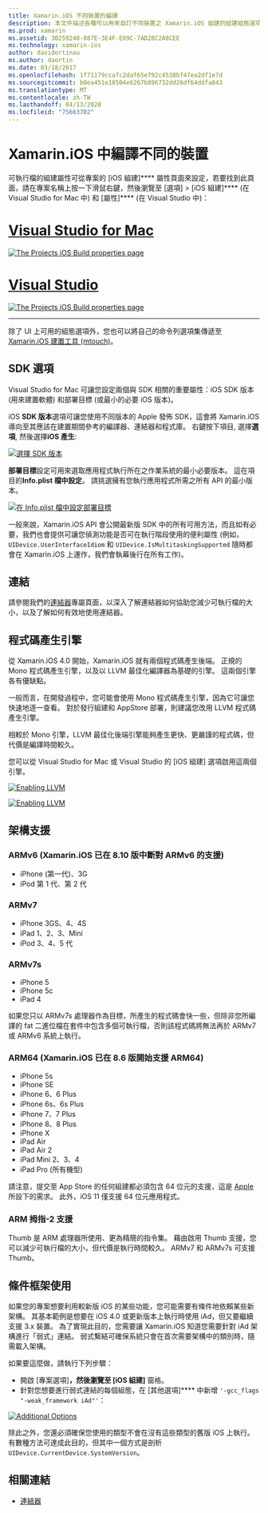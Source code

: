 ```yaml
---
title: Xamarin.iOS 不同裝置的編譯
description: 本文件描述各種可以用來自訂不同裝置之 Xamarin.iOS 組建的組建組態選項。
ms.prod: xamarin
ms.assetid: 3B259248-887E-3E4F-E09C-7AD28C2A8CEE
ms.technology: xamarin-ios
author: davidortinau
ms.author: daortin
ms.date: 03/18/2017
ms.openlocfilehash: 1f71179ccafc2daf65e792c4538bf47ea2df1e7d
ms.sourcegitcommit: b0ea451e18504e6267b896732dd26df64ddfa843
ms.translationtype: MT
ms.contentlocale: zh-TW
ms.lasthandoff: 04/13/2020
ms.locfileid: "75663702"
---
```

# <a name="compiling-for-different-devices-in-xamarinios"></a>Xamarin.iOS 中編譯不同的裝置

可執行檔的組建屬性可從專案的 [iOS 組建]**** 屬性頁面來設定，若要找到此頁面，請在專案名稱上按一下滑鼠右鍵，然後瀏覽至 [選項] > [iOS 組建]**** (在 Visual Studio for Mac 中) 和 [屬性]**** \(在 Visual Studio 中)：

# <a name="visual-studio-for-mac"></a>[Visual Studio for Mac](#tab/macos)

[![](compiling-for-different-devices-images/image1.png "The Projects iOS Build properties page")](compiling-for-different-devices-images/image1.png#lightbox) 

# <a name="visual-studio"></a>[Visual Studio](#tab/windows)

[![](compiling-for-different-devices-images/image1a.png "The Projects iOS Build properties page")](compiling-for-different-devices-images/image1a.png#lightbox)

-----

除了 UI 上可用的組態選項外，您也可以將自己的命令列選項集傳遞至 [Xamarin.iOS 建置工具 (mtouch)](~/ios/deploy-test/mtouch.md)。

## <a name="sdk-options"></a>SDK 選項

Visual Studio for Mac 可讓您設定兩個與 SDK 相關的重要屬性：iOS SDK 版本 (用來建置軟體) 和部署目標 (或最小的必要 iOS 版本)。

iOS **SDK 版本**選項可讓您使用不同版本的 Apple 發佈 SDK，這會將 Xamarin.iOS 導向至其應該在建置期間參考的編譯器、連結器和程式庫。 右鍵按下項目, 選擇**選項**, 然後選擇**iOS 產生**:

[![選擇 SDK 版本](compiling-for-different-devices-images/sdk-version-sml.png)](compiling-for-different-devices-images/sdk-version.png#lightbox)

**部署目標**設定可用來選取應用程式執行所在之作業系統的最小必要版本。 這在項目的**Info.plist 檔中設定**。 請挑選擁有您執行應用程式所需之所有 API 的最小版本。

[![在 Info.plist 檔中設定部署目標](compiling-for-different-devices-images/deployment-target-sml.png)](compiling-for-different-devices-images/deployment-target.png#lightbox)

一般來說，Xamarin.iOS API 會公開最新版 SDK 中的所有可用方法，而且如有必要，我們也會提供可讓您偵測功能是否可在執行階段使用的便利屬性 (例如，`UIDevice.UserInterfaceIdiom` 和 `UIDevice.IsMultitaskingSupported` 隨時都會在 Xamarin.iOS 上運作，我們會執幕後行在所有工作)。

## <a name="linking"></a>連結

請參閱我們的[連結器](~/ios/deploy-test/linker.md)專屬頁面，以深入了解連結器如何協助您減少可執行檔的大小，以及了解如何有效地使用連結器。

## <a name="code-generation-engine"></a>程式碼產生引擎

從 Xamarin.iOS 4.0 開始，Xamarin.iOS 就有兩個程式碼產生後端。 正規的 Mono 程式碼產生引擎，以及以 LLVM 最佳化編譯器為基礎的引擎。 這兩個引擎各有優缺點。

一般而言，在開發過程中，您可能會使用 Mono 程式碼產生引擎，因為它可讓您快速地逐一查看。 對於發行組建和 AppStore 部署，則建議您改用 LLVM 程式碼產生引擎。

相較於 Mono 引擎，LLVM 最佳化後端引擎能夠產生更快、更嚴謹的程式碼，但代價是編譯時間較久。

您可以從 Visual Studio for Mac 或 Visual Studio 的 [iOS 組建] 選項啟用這兩個引擎。

[![](compiling-for-different-devices-images/image2.png "Enabling LLVM")](compiling-for-different-devices-images/image2.png#lightbox)

[![](compiling-for-different-devices-images/image2a.png "Enabling LLVM")](compiling-for-different-devices-images/image2a.png#lightbox)

## <a name="architecture-support"></a>架構支援

### <a name="armv6-xamarinios-discontinued-support-for-armv6-with-v810"></a>ARMv6 (Xamarin.iOS 已在 8.10 版中斷對 ARMv6 的支援)

- iPhone (第一代)、3G
- iPod 第 1 代、第 2 代

### <a name="armv7"></a>ARMv7

- iPhone 3GS、4、4S
- iPad 1、2、3、Mini
- iPod 3、4、5 代

### <a name="armv7s"></a>ARMv7s

- iPhone 5
- iPhone 5c
- iPad 4

如果您只以 ARMv7s 處理器作為目標，所產生的程式碼會快一些，但除非您所編譯的 fat 二進位檔在套件中包含多個可執行檔，否則該程式碼將無法再於 ARMv7 或 ARMv6 系統上執行。

### <a name="arm64-xamarinios-started-supporting-arm64-in-v86"></a>ARM64 (Xamarin.iOS 已在 8.6 版開始支援 ARM64)

- iPhone 5s
- iPhone SE
- iPhone 6、6 Plus
- iPhone 6s、6s Plus
- iPhone 7、7 Plus
- iPhone 8、8 Plus
- iPhone X
- iPad Air
- iPad Air 2
- iPad Mini 2、3、4
- iPad Pro (所有機型)

請注意，提交至 App Store 的任何組建都必須包含 64 位元的支援，這是 [Apple](https://developer.apple.com/news/?id=12172014b) 所設下的需求。 此外，iOS 11 僅支援 64 位元應用程式。

### <a name="arm-thumb-2-support"></a>ARM 拇指-2 支援

Thumb 是 ARM 處理器所使用、更為精簡的指令集。 藉由啟用 Thumb 支援，您可以減少可執行檔的大小，但代價是執行時間較久。 ARMv7 和 ARMv7s 可支援 Thumb。

## <a name="conditional-framework-usage"></a>條件框架使用

如果您的專案想要利用較新版 iOS 的某些功能，您可能需要有條件地依賴某些新架構。 其基本範例是想要在 iOS 4.0 或更新版本上執行時使用 iAd，但又要繼續支援 3.x 裝置。 為了實現此目的，您需要讓 Xamarin.iOS 知道您需要針對 iAd 架構進行「弱式」連結。 弱式繫結可確保系統只會在首次需要架構中的類別時，隨需載入架構。

如果要這麼做，請執行下列步驟：

- 開啟 [專案選項]****，然後瀏覽至 [iOS 組建]**** 窗格。
- 針對您想要進行弱式連結的每個組態，在 [其他選項]**** 中新增 `'-gcc_flags "-weak_framework iAd"'`：

[![](compiling-for-different-devices-images/image3.png "Additional Options")](compiling-for-different-devices-images/image3.png#lightbox)

除此之外，您還必須確保您使用的類型不會在沒有這些類型的舊版 iOS 上執行。 有數種方法可達成此目的，但其中一個方式是剖析 `UIDevice.CurrentDevice.SystemVersion`。

## <a name="related-links"></a>相關連結

- [連結器](~/ios/deploy-test/linker.md)
